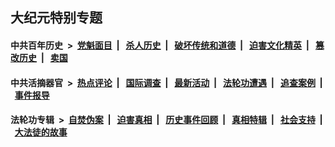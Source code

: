 ## 大纪元特别专题

#### 中共百年历史 &nbsp;>&nbsp; [党魁面目](indexes/nf1176107/README.md?05130430) &nbsp;| &nbsp; [杀人历史](indexes/nf1176106/README.md?05130430) &nbsp;| &nbsp; [破坏传统和道德](indexes/nf1176106/README.md?05130430) &nbsp;| &nbsp; [迫害文化精英](indexes/nf1176111/README.md?05130430) &nbsp;| &nbsp; [篡改历史](indexes/nf1176115/README.md?05130430) &nbsp;| &nbsp; [卖国](indexes/nf1176117/README.md?05130430) 

#### 中共活摘器官 &nbsp;>&nbsp; [热点评论](indexes/nf5879/README.md?05130430) &nbsp;| &nbsp; [国际调查](indexes/nf5947/README.md?05130430) &nbsp;| &nbsp; [最新活动](indexes/nf5883/README.md?05130430) &nbsp;| &nbsp; [法轮功遭遇](indexes/nf5881/README.md?05130430) &nbsp;| &nbsp; [追查案例](indexes/nf5880/README.md?05130430) &nbsp;| &nbsp; [事件报导](indexes/nf5877/README.md?05130430) 

#### 法轮功专辑 &nbsp;>&nbsp; [自焚伪案](indexes/nf5562/README.md?05130430) &nbsp;| &nbsp; [迫害真相](indexes/nf4379/README.md?05130430) &nbsp;| &nbsp; [历史事件回顾](indexes/nf5793/README.md?05130430) &nbsp;| &nbsp; [真相特辑](indexes/nf4389/README.md?05130430) &nbsp;| &nbsp; [社会支持](indexes/nf4386/README.md?05130430) &nbsp;| &nbsp; [大法徒的故事](indexes/nf1147481/README.md?05130430) 
